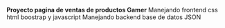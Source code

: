 **Proyecto pagina de ventas de productos Gamer**
Manejando frontend css html boostrap y javascript
Manejando backend base de datos JSON
